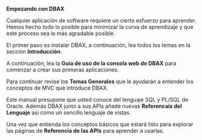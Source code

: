 <p class="page-header1"><b>Empezando con DBAX</b></p>

Cualquier aplicación de software requiere un cierto esfuerzo para aprender. Hemos hecho todo lo posible para minimizar la curva de aprendizaje y que este proceso sea lo más agradable posible.

El primer paso es instalar DBAX, a continuación, lea todos los temas en la sección **Introducción**. 

A continuación, lea la **Guía de uso de la consola web de DBAX** para comenzar a crear sus primeras aplicaciones. 

Para continuar revise los **Temas Generales** que le ayudarán a entender los conceptos de MVC que introduce DBAX.

Este manual presupone que usted conoce del lenguaje SQL y PL/SQL de Oracle. Además DBAX junto a sus APIs añade nuevas **Referencais del Lenguaje** así como un sencillo lenguaje de vistas. 

Una vez que entienda los conceptos básicos que estará listo para explorar las páginas de **Referencia de las APIs** para aprender a usarlas.

